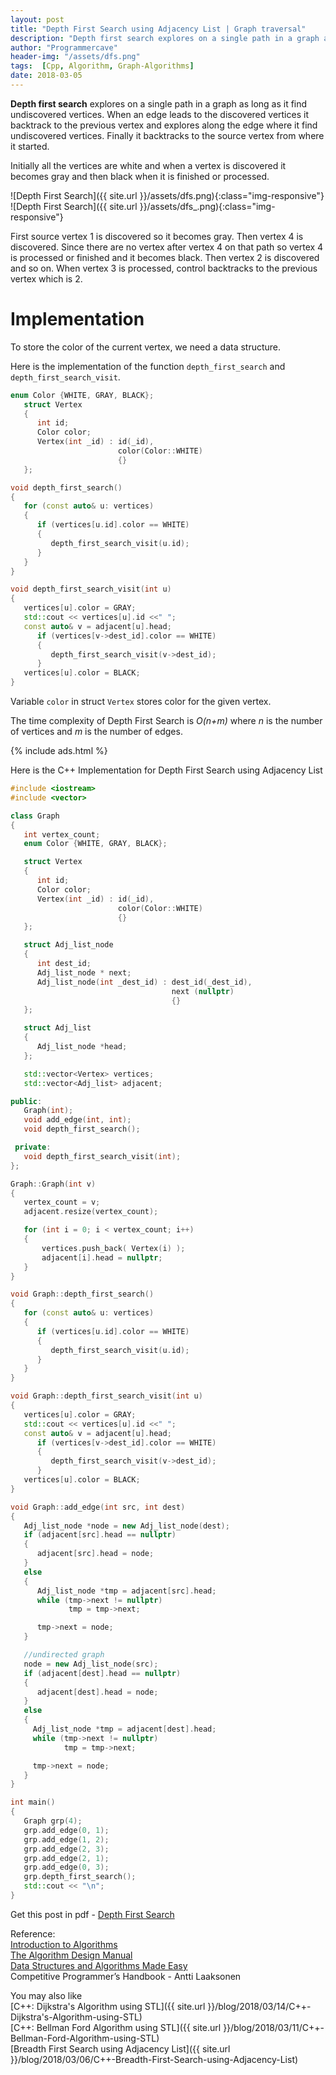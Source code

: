 ```yaml
---
layout: post
title: "Depth First Search using Adjacency List | Graph traversal"
description: "Depth first search explores on a single path in a graph as long as it find undiscovered vertices. When an edge leads to the discovered vertices it backtrack to the previous vertex and explores along the edge where it find undiscovered vertices. Finally it backtracks to the source vertex from where it started. "
author: "Programmercave"
header-img: "/assets/dfs.png"
tags:  [Cpp, Algorithm, Graph-Algorithms]
date: 2018-03-05
---
```


**Depth first search** explores on a single path in a graph as long as it find undiscovered vertices. When an edge leads to the discovered vertices it backtrack to the previous vertex and explores along the edge where it find undiscovered vertices. Finally it backtracks to the source vertex from where it started. 

Initially all the vertices are white and when a vertex is discovered it becomes gray and then black when it is finished or processed.

![Depth First Search]({{ site.url }}/assets/dfs.png){:class="img-responsive"}
![Depth First Search]({{ site.url }}/assets/dfs_.png){:class="img-responsive"}

First source vertex 1 is discovered so it becomes gray. Then vertex 4 is discovered. Since there are no vertex after vertex 4 on that path so vertex 4 is processed or finished and it becomes black. Then vertex 2 is discovered and so on. When vertex 3 is processed, control backtracks to the previous vertex which is 2.

<h1>Implementation</h1>

To store the color of the current vertex, we need a data structure.

Here is the implementation of the function `depth_first_search` and `depth_first_search_visit`.

```cpp
enum Color {WHITE, GRAY, BLACK};
   struct Vertex
   {
      int id;
      Color color;
      Vertex(int _id) : id(_id),
                        color(Color::WHITE)
                        {}
   };

void depth_first_search()
{
   for (const auto& u: vertices)
   {
      if (vertices[u.id].color == WHITE)
      {
         depth_first_search_visit(u.id);
      }
   }
}

void depth_first_search_visit(int u)
{
   vertices[u].color = GRAY;
   std::cout << vertices[u].id <<" ";
   const auto& v = adjacent[u].head;
      if (vertices[v->dest_id].color == WHITE)
      {
         depth_first_search_visit(v->dest_id);
      }
   vertices[u].color = BLACK;
}
```
Variable `color` in struct `Vertex` stores color for the given vertex.

The time complexity of Depth First Search is *O(n+m)* where *n* is the number of vertices and *m* is the number of edges.

{% include ads.html %}<br/>

Here is the C++ Implementation for Depth First Search using Adjacency List

```cpp
#include <iostream>
#include <vector>

class Graph
{
   int vertex_count;
   enum Color {WHITE, GRAY, BLACK};

   struct Vertex
   {
      int id;
      Color color;
      Vertex(int _id) : id(_id),
                        color(Color::WHITE)
                        {}
   };

   struct Adj_list_node
   {
      int dest_id;
      Adj_list_node * next;
      Adj_list_node(int _dest_id) : dest_id(_dest_id),
                                    next (nullptr)
                                    {}
   };

   struct Adj_list
   {
      Adj_list_node *head;
   };

   std::vector<Vertex> vertices;
   std::vector<Adj_list> adjacent;

public:
   Graph(int);
   void add_edge(int, int);
   void depth_first_search();

 private:
   void depth_first_search_visit(int);
};

Graph::Graph(int v)
{
   vertex_count = v;
   adjacent.resize(vertex_count);

   for (int i = 0; i < vertex_count; i++)
   {
       vertices.push_back( Vertex(i) );
       adjacent[i].head = nullptr;
   }
}

void Graph::depth_first_search()
{
   for (const auto& u: vertices)
   {
      if (vertices[u.id].color == WHITE)
      {
         depth_first_search_visit(u.id);
      }
   }
}

void Graph::depth_first_search_visit(int u)
{
   vertices[u].color = GRAY;
   std::cout << vertices[u].id <<" ";
   const auto& v = adjacent[u].head;
      if (vertices[v->dest_id].color == WHITE)
      {
         depth_first_search_visit(v->dest_id);
      }
   vertices[u].color = BLACK;
}

void Graph::add_edge(int src, int dest)
{
   Adj_list_node *node = new Adj_list_node(dest);
   if (adjacent[src].head == nullptr)
   {
      adjacent[src].head = node;
   }
   else
   {
      Adj_list_node *tmp = adjacent[src].head;
      while (tmp->next != nullptr)
             tmp = tmp->next;

      tmp->next = node;
   }

   //undirected graph
   node = new Adj_list_node(src);
   if (adjacent[dest].head == nullptr)
   {
      adjacent[dest].head = node;
   }
   else
   {
     Adj_list_node *tmp = adjacent[dest].head;
     while (tmp->next != nullptr)
            tmp = tmp->next;

     tmp->next = node;
   }
}

int main()
{
   Graph grp(4);
   grp.add_edge(0, 1);
   grp.add_edge(1, 2);
   grp.add_edge(2, 3);
   grp.add_edge(2, 1);
   grp.add_edge(0, 3);
   grp.depth_first_search();
   std::cout << "\n";
}
```

Get this post in pdf - [Depth First Search](https://www.file-up.org/jmjjxa9mboq7)

Reference:<br/>
[Introduction to Algorithms](https://amzn.to/2OarGBs)<br/>
[The Algorithm Design Manual](https://amzn.to/2CH9h9Z)<br/>
[Data Structures and Algorithms Made Easy](https://amzn.to/2NLM0dd)<br/>
Competitive Programmer’s Handbook - Antti Laaksonen<br/>

 <input type="hidden" name="IL_IN_ARTICLE"> 
You may also like<br/>
[C++: Dijkstra's Algorithm using STL]({{ site.url }}/blog/2018/03/14/C++-Dijkstra's-Algorithm-using-STL)<br/>
[C++: Bellman Ford Algorithm using STL]({{ site.url }}/blog/2018/03/11/C++-Bellman-Ford-Algorithm-using-STL)<br/>
[Breadth First Search using Adjacency List]({{ site.url }}/blog/2018/03/06/C++-Breadth-First-Search-using-Adjacency-List)<br/>


